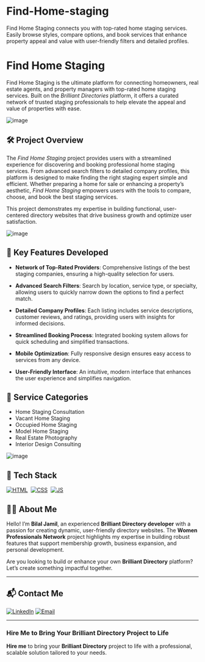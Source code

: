 # Find-Home-staging
Find Home Staging connects you with top-rated home staging services. Easily browse styles, compare options, and book services that enhance property appeal and value with user-friendly filters and detailed profiles.
# Find Home Staging
Find Home Staging is the ultimate platform for connecting homeowners, real estate agents, and property managers with top-rated home staging services. Built on the *Brilliant Directories* platform, it offers a curated network of trusted staging professionals to help elevate the appeal and value of properties with ease.

![image](https://github.com/user-attachments/assets/7df6bf58-0de8-471e-85ef-0cbc2aa3ac2a)

## 🛠 Project Overview

The *Find Home Staging* project provides users with a streamlined experience for discovering and booking professional home staging services. From advanced search filters to detailed company profiles, this platform is designed to make finding the right staging expert simple and efficient. Whether preparing a home for sale or enhancing a property’s aesthetic, *Find Home Staging* empowers users with the tools to compare, choose, and book the best staging services.

This project demonstrates my expertise in building functional, user-centered directory websites that drive business growth and optimize user satisfaction.

![image](https://github.com/user-attachments/assets/8893dd58-a10b-48b0-91b5-d8b7c9af0d61)

## 🚀 Key Features Developed

- **Network of Top-Rated Providers**: Comprehensive listings of the best staging companies, ensuring a high-quality selection for users.

- **Advanced Search Filters**: Search by location, service type, or specialty, allowing users to quickly narrow down the options to find a perfect match.

- **Detailed Company Profiles**: Each listing includes service descriptions, customer reviews, and ratings, providing users with insights for informed decisions.

- **Streamlined Booking Process**: Integrated booking system allows for quick scheduling and simplified transactions.

- **Mobile Optimization**: Fully responsive design ensures easy access to services from any device.

- **User-Friendly Interface**: An intuitive, modern interface that enhances the user experience and simplifies navigation.

## 🏡 Service Categories

- Home Staging Consultation
- Vacant Home Staging
- Occupied Home Staging
- Model Home Staging
- Real Estate Photography
- Interior Design Consulting

![image](https://github.com/user-attachments/assets/870db59a-9a8d-4d96-b58b-05d684ec489a)

## 📌 Tech Stack
[![HTML](https://img.shields.io/badge/html5%20-%23E34F26.svg?&style=for-the-badge&logo=html5&logoColor=white)](https://github.com/yourusername/Baby-Support-Services/search?l=html)&nbsp;
[![CSS](https://img.shields.io/badge/css3%20-%231572B6.svg?&style=for-the-badge&logo=css3&logoColor=white)](https://github.com/yourusername/Baby-Support-Services/search?l=css)&nbsp;
[![JS](https://img.shields.io/badge/javascript%20-%23323330.svg?&style=for-the-badge&logo=javascript&logoColor=%23F7DF1E)](https://github.com/yourusername/Baby-Support-Services/search?l=javascript)


## 👨‍💻 About Me

Hello! I’m **Bilal Jamil**, an experienced **Brilliant Directory developer** with a passion for creating dynamic, user-friendly directory websites. The **Women Professionals Network** project highlights my expertise in building robust features that support membership growth, business expansion, and personal development.

Are you looking to build or enhance your own **Brilliant Directory** platform? Let’s create something impactful together.

---

## 📬 Contact Me

[![LinkedIn](https://img.shields.io/badge/LinkedIn-Connect-blue?style=for-the-badge&logo=linkedin)](https://www.linkedin.com/in/sajid-jameel-721256178/)
[![Email](https://img.shields.io/badge/Email-Contact%20Me-orange?style=for-the-badge&logo=gmail)](mailto:sajidjamil.met@gmail.com)

---



### **Hire Me to Bring Your Brilliant Directory Project to Life**

**Hire me** to bring your **Brilliant Directory** project to life with a professional, scalable solution tailored to your needs.
